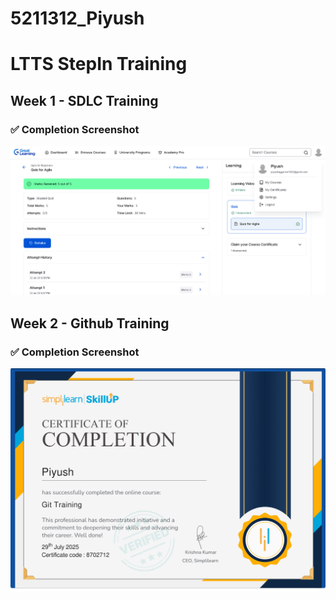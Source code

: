 # 5211312_Piyush

# LTTS StepIn Training 

## Week 1 - SDLC Training

### ✅ Completion Screenshot

![SDLC Training Screenshot](https://github.com/Piyush-Tech-Developer/5211312_Piyush/blob/main/SDLC/SDLC%20Great%20Learning%20Screenshot.png)

## Week 2 - Github Training

### ✅ Completion Screenshot
![Git Training Screenshot](https://github.com/Piyush-Tech-Developer/5211312_Piyush/blob/main/GIT/GIT%20Simplilearn%20Screenshot.png)